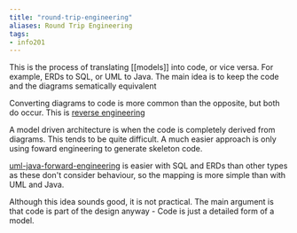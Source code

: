 ```yaml
---
title: "round-trip-engineering"
aliases: Round Trip Engineering
tags: 
- info201
---
```


This is the process of translating [[models]] into code, or vice versa. For example, ERDs to SQL, or UML to Java. The main idea is to keep the code and the diagrams sematically equivalent

Converting diagrams to code is more common than the opposite, but both do occur. This is [reverse engineering](notes/uml-java-reverse-engineering.md) 

A model driven architecture is when the code is completely derived from diagrams. This tends to be quite difficult. A much easier approach is only using foward engineering to generate skeleton code.

[uml-java-forward-engineering](notes/uml-java-forward-engineering.md) is easier with SQL and ERDs than other types as these don't consider behaviour, so the mapping is more simple than with UML and Java.

Although this idea sounds good, it is not practical. The main argument is that code is part of the design anyway - Code is just a detailed form of a model.
